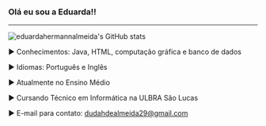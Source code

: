 ### Olá eu sou a Eduarda!!
---

![eduardahermannalmeida's GitHub stats](https://github-readme-stats.vercel.app/api?username=eduardahermannalmeida's&show_icons=true&theme=tokyonight)



► Conhecimentos: Java, HTML, computação gráfica e banco de dados

► Idiomas: Português e Inglês

► Atualmente no Ensino Médio

► Cursando Técnico em Informática na ULBRA São Lucas

► E-mail para contato: dudahdealmeida29@gmail.com


